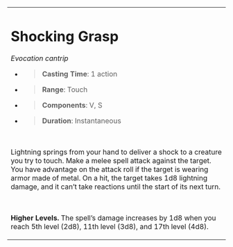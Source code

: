 <table><tbody><tr class="odd"><td><h1 id="shocking-grasp"><strong>Shocking Grasp</strong></h1><p><em>Evocation cantrip</em></p><ul><li><blockquote><p><strong>Casting Time</strong>: 1 action</p></blockquote></li><li><blockquote><p><strong>Range</strong>: Touch</p></blockquote></li><li><blockquote><p><strong>Components</strong>: V, S</p></blockquote></li><li><blockquote><p><strong>Duration</strong>: Instantaneous</p></blockquote></li></ul><p> </p><p>Lightning springs from your hand to deliver a shock to a creature you try to touch. Make a melee spell attack against the target. You have advantage on the attack roll if the target is wearing armor made of metal. On a hit, the target takes 1d8 lightning damage, and it can’t take reactions until the start of its next turn.</p><p> </p><p><strong>Higher Levels.</strong> The spell’s damage increases by 1d8 when you reach 5th level (2d8), 11th level (3d8), and 17th level (4d8).</p></td></tr></tbody></table>